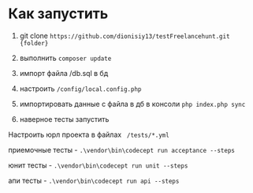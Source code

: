 # Как запустить

1. git clone `https://github.com/dionisiy13/testFreelancehunt.git {folder}`

2. выполнить `composer update`

3. импорт файла /db.sql в бд

4. настроить `/config/local.config.php`

5. импортировать данные с файла в дб в консоли `php index.php sync`

6. наверное тесты запустить

Настроить юрл проекта в файлах ` /tests/*.yml`
    
приемочные тесты - `.\vendor\bin\codecept run acceptance --steps`

юнит тесты - `.\vendor\bin\codecept run unit --steps`

апи тесты - `.\vendor\bin\codecept run api --steps`
 